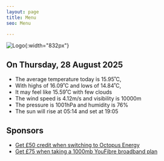 ```yaml
---
layout: page
title: Menu
seo: Menu

---
```


![Logo](/images/logo.jpg){:width="832px"}

<!-- weather_marker starts -->
## On Thursday, 28 August 2025

- The average temperature today is 15.95˚C,
- With highs of 16.09˚C and lows of 14.84˚C,
- It may feel like 15.59˚C with few clouds
- The wind speed is 4.12m/s and visibility is 10000m
- The pressure is 1001hPa and humidity is 76%
- The sun will rise at 05:14 and set at 19:05

<!-- weather_marker ends -->

## Sponsors

- [Get £50 credit when switching to Octopus Energy](https://bit.ly/3oD1nnS)
- [Get £75 when taking a 1000mb YouFibre broadband plan](https://aklam.io/91zWhU?)
